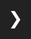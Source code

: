 <!DOCTYPE html>
<html lang="en">
<head>
  <meta charset="UTF-8">
  <title>Your Spotify Wrapped</title>
  <!-- Include Chart.js library -->
  <script src="https://cdn.jsdelivr.net/npm/chart.js"></script>
  <style>
    /* CSS styles */
    html, body {
      margin: 0;
      padding: 0;
      width: 100%;
      overflow-x: hidden;
      background-color: #222;
      color: white;
      font-family: Arial, sans-serif;
    }
    #topGenresChart {
      width: 90% !important; /* Adjust the width to make it smaller */
      height: auto !important; /* Keep height auto for responsiveness */
    }
    #topDaysChart, #topTimesChart {
      width: 80% !important; /* Adjust the width to make both charts smaller */
      height: auto !important; /* Keep height auto for responsiveness */
    }
    #container {
      overflow-x: hidden;
      position: relative;
    }
    #content {
      display: flex;
      flex-direction: row;
      transition: transform 0.5s ease-in-out;
    }
    .section {
      flex: 0 0 100vw;
      width: 100vw;
      min-height: 100vh;
      display: flex;
      flex-direction: column;
      align-items: flex-start;
      justify-content: flex-start;
      overflow-y: auto;
      padding: 10px 20px;
      box-sizing: border-box;
    }
    /* Ensure Headings are Left-Aligned */
    h1, h2, h3 {
      color: #1DB954;
      margin: 10px 0;
      /* Ensure text-align is not set to center */
    }
    .chart-container {
      position: relative;
      width: 100%;
      max-width: 800px;
      margin: 0 0 20px 0;
      display: flex;
      justify-content: flex-start;
      align-items: center;
    }
    .chart-container canvas {
      width: 100% !important;
      height: auto !important;
    }
    .card-container {
      display: flex;
      flex-wrap: wrap;
      justify-content: flex-start;
      margin-top: 10px;
    }
    .card {
      background-color: #333;
      border-radius: 10px;
      overflow: hidden;
      margin: 10px;
      width: 200px;
      box-sizing: border-box;
      box-shadow: 0 4px 6px rgba(0, 0, 0, 0.3);
      transition: transform 0.2s;
    }
    .card:hover {
      transform: scale(1.05);
    }
    .card img {
      width: 100%;
      height: auto;
      display: block;
    }
    .card-info {
      padding: 15px;
      text-align: center;
    }
    .card-info h3 {
      margin: 10px 0 5px;
      font-size: 1.1em;
      color: #1DB954;
    }
    p {
      margin: 10px 0;
      text-align: left;
    }
    .card-info p {
      margin: 5px 0;
      font-size: 0.9em;
    }
    /* Adjusted Padded Section */
    .padded-section {
      padding: 20px;
      box-sizing: border-box;
      max-width: 100%;
    }
    /* Adjusted Calendar Styles */
    .calendar {
      display: grid;
      grid-template-columns: repeat(3, 1fr); /* Set to 4 columns */
      gap: 20px;
      max-width: 60%;
      margin: 20px 0;
      padding: 0 20px;
      box-sizing: border-box;
    }
    #holidayInfo {
      list-style-type: disc;
      margin-top: 20px;
      margin: 5px 0;
      padding: 10px;
      padding-left: 20px;
      background-color: #333;
      border-radius: 10px;
      color: #fff; /* Change text color for better contrast */
    }
    .holiday-tracks {
      display: flex;
      flex-wrap: wrap;
      justify-content: flex-start;
    }
    .holiday-track {
      background-color: #444;
      border-radius: 8px;
      padding: 15px;
      margin: 10px;
      width: calc(50% - 40px);
      box-sizing: border-box;
      display: flex;
      align-items: center;
    }
    .holiday-track img {
      width: 60px;
      height: 60px;
      border-radius: 4px;
      margin-right: 15px;
    }
    .holiday-track h4 {
      margin: 0 0 5px;
      color: #1DB954;
    }
    .holiday-track p {
      margin: 5px 0;
    }
    .month-box {
      background-color: #333;
      padding: 20px;
      border-radius: 10px;
      color: #1DB954;
      text-align: left; /* Align text to the left */
    }
    .nav-arrows-and-dots {
      position: fixed;
      bottom: 20px;
      left: 50%;
      transform: translateX(-50%);
      display: flex;
      align-items: center;
      z-index: 1001;
      max-width: 100%;
    }
    .nav-arrow {
      background-color: rgba(0, 0, 0, 0);
      border: none;
      color: white;
      font-size: 2em;
      padding: 0px;
      cursor: pointer;
    }
    .nav-dots {
      display: flex;
      margin: 0 20px;
    }
    .nav-dots button {
      background-color: #555;
      border: none;
      width: 12px;
      height: 12px;
      border-radius: 50%;
      margin: 5px;
      cursor: pointer;
    }
    .nav-dots button.active {
      background-color: #1DB954;
    }
    /* Hide arrows when inactive */
    .nav-arrow.disabled {
      display: none;
    }
    /* Lists and Paragraphs */
    ol, ul {
      list-style-position: inside;
      padding-left: 20px;
      margin: 10px 0;
      text-align: left;
    }
  </style>
</head>
<body>

  <!-- Container for the horizontal scrolling content -->
  <div id="container">
    <div id="content">
      <!-- Sections will be added dynamically -->
    </div>
  </div>

  <!-- Navigation Arrows and Dots -->
  <div class="nav-arrows-and-dots">
    <button class="nav-arrow left disabled" id="prevBtn">&#10094;</button>
    <div class="nav-dots" id="navDots">
      <!-- Buttons will be added dynamically -->
    </div>
    <button class="nav-arrow right" id="nextBtn">&#10095;</button>
  </div>

  <!-- Include the JavaScript code -->
  <script>
    // Function to format milliseconds to a readable time
    function msToReadableTime(ms) {
      const minutes = ms / 60000;
      if (minutes >= 60) {
        const hours = Math.floor(minutes / 60);
        const mins = Math.round(minutes % 60);
        return `${hours} hr ${mins} min`;
      } else {
        return `${Math.round(minutes)} min`;
      }
    }

    async function getSpotifyToken() {
      try {
        const response = await fetch('http://localhost:8888/spotify_token');
        const data = await response.json();
        return data.token;
      } catch (error) {
        console.error('Error fetching Spotify token:', error);
        return null;
      }
    }

    let spotifyData; // Declare a global variable

    // Function to load data and create charts
    function loadDataAndCreateCharts() {
      fetch("http://localhost:8888/spotify_wrapped")
        .then(response => {
          if (!response.ok) {
            throw new Error('Spotify Wrapped data not found, falling back to sample data.');
          }
          return response.json();
        })
        .then(data => {
          spotifyData = data; // Store data in global variable
          createWrappedDisplay(spotifyData); // Use data in function
        })
        .catch(() => {
          fetch("sample_spotify_wrapped.json")
            .then(response => response.json())
            .then(sampleData => {
              spotifyData = sampleData; // Store sample data globally
              createWrappedDisplay(spotifyData); // Use sample data
            })
            .catch(error => {
              console.error("Error loading sample data:", error);
            });
        });
    }

    function showHolidayTracks() {
      const selectedHoliday = document.getElementById('holidaySelect').value;
      const holidayInfoDiv = document.getElementById('holidayInfo');

      if (!spotifyData || !spotifyData.holidayHighlights) {
        console.error("Spotify data or holiday highlights are not available.");
        return;
      }

      holidayInfoDiv.innerHTML = ''; // Clear previous content

      if (selectedHoliday) {
        const holiday = spotifyData.holidayHighlights.find(h => h.holiday === selectedHoliday);

        if (holiday) {
          let trackListHTML = '<ul>';

          holiday.topTracks.forEach(track => {
            // Extract song title and artist from the 'song' field
            const songWithArtist = track.song;
            let songTitle = songWithArtist;
            let artistName = '';

            const artistStartIndex = songWithArtist.lastIndexOf('(');
            const artistEndIndex = songWithArtist.lastIndexOf(')');

            if (artistStartIndex !== -1 && artistEndIndex !== -1 && artistEndIndex > artistStartIndex) {
              songTitle = songWithArtist.substring(0, artistStartIndex).trim();
              artistName = songWithArtist.substring(artistStartIndex + 1, artistEndIndex).trim();
            }

            // Include the playtime in the display
            const playtime = track.totalPlaytime;

            // Build the list item with song title, artist, and playtime
            trackListHTML += `<li>${songTitle}${artistName ? ' by ' + artistName : ''} - ${playtime}</li>`;
          });

          trackListHTML += '</ul>';
          holidayInfoDiv.innerHTML = trackListHTML;
        }
      }
    }


    async function searchArtist(artistName, token) {
      try {
        const response = await fetch(`https://api.spotify.com/v1/search?q=${encodeURIComponent(artistName)}&type=artist&limit=1`, {
          headers: {
            'Authorization': `Bearer ${token}`,
          },
        });
        const data = await response.json();
        return data.artists.items[0]?.images[0]?.url || null;
      } catch (error) {
        console.error(`Error fetching artist ${artistName}:`, error);
        return null;
      }
    }

    async function searchTrack(trackName, artistName, token) {
      try {
        const query = `${trackName} ${artistName}`;
        const response = await fetch(`https://api.spotify.com/v1/search?q=${encodeURIComponent(query)}&type=track&limit=1`, {
          headers: {
            'Authorization': `Bearer ${token}`,
          },
        });
        const data = await response.json();
        return data.tracks.items[0]?.album?.images[0]?.url || null;
      } catch (error) {
        console.error(`Error fetching track ${trackName} by ${artistName}:`, error);
        return null;
      }
    }

    // Function to create the display of the wrapped data
    async function createWrappedDisplay(data) {
      const token = await getSpotifyToken();
      if (!token) {
        console.error('Spotify token is not available.');
        return;
      }
      const contentDiv = document.getElementById('content');
      const navDots = document.getElementById('navDots');
      const sections = [];
      let currentIndex = 0; // Initialize currentIndex

      // Helper function to create a section
      function createSection(content) {
        const section = document.createElement('div');
        section.className = 'section';
        section.innerHTML = content;
        contentDiv.appendChild(section);
        sections.push(section);

        // Create a navigation dot
        const dot = document.createElement('button');
        dot.addEventListener('click', () => {
          currentIndex = sections.indexOf(section);
          updateSection();
        });
        navDots.appendChild(dot);
      }

      // 1. Top 5 Songs of All Time
      createSection(`
        <h2>Top 5 Songs of All Time</h2>
        <div id="topSongsCards" class="card-container"></div>
        <div class="chart-container">
          <canvas id="topSongsChart"></canvas>
        </div>
      `);

      // Prepare data for Top Songs chart
      const topSongsLabels = data.topSongs.map(song => song.name);
      const topSongsData = data.topSongs.map(song => parseFloat(song.playtime.split(' ')[0]));

      // Fetch and display album images and info in cards
      const topSongsCardsDiv = document.getElementById('topSongsCards');
      for (const song of data.topSongs) {
        const albumImageUrl = await searchTrack(song.name, song.artistName, token);
        const card = document.createElement('div');
        card.className = 'card';

        const img = document.createElement('img');
        img.src = albumImageUrl || 'default_album_cover.jpg'; // Use a default image if none found
        img.alt = `${song.name} Album Cover`;

        const infoDiv = document.createElement('div');
        infoDiv.className = 'card-info';

        const songName = document.createElement('h3');
        songName.textContent = song.name;

        const artistName = document.createElement('p');
        artistName.textContent = song.artistName;

        const playtime = document.createElement('p');
        playtime.textContent = `Playtime: ${song.playtime}`;

        infoDiv.appendChild(songName);
        infoDiv.appendChild(artistName);
        infoDiv.appendChild(playtime);

        card.appendChild(img);
        card.appendChild(infoDiv);

        topSongsCardsDiv.appendChild(card);
      }

      // 2. Top Artists
      createSection(`
        <h2>Top Artists</h2>
        <div id="topArtistsCards" class="card-container"></div>
        <div class="chart-container">
          <canvas id="topArtistsChart"></canvas>
        </div>
      `);


      // Prepare data for Top Artists chart
      const topArtistsLabels = data.topArtists.map(artist => artist.name);
      const topArtistsData = data.topArtists.map(artist => parseFloat(artist.playtime.split(' ')[0]));

      // Fetch and display artist images and info in cards
      const topArtistsCardsDiv = document.getElementById('topArtistsCards');
      for (const artist of data.topArtists) {
        const artistImageUrl = await searchArtist(artist.name, token);
        const card = document.createElement('div');
        card.className = 'card';

        const img = document.createElement('img');
        img.src = artistImageUrl || 'default_artist_image.jpg'; // Use a default image if none found
        img.alt = `${artist.name} Image`;

        const infoDiv = document.createElement('div');
        infoDiv.className = 'card-info';

        const artistName = document.createElement('h3');
        artistName.textContent = artist.name;

        const playtime = document.createElement('p');
        playtime.textContent = `Playtime: ${artist.playtime}`;

        infoDiv.appendChild(artistName);
        infoDiv.appendChild(playtime);

        card.appendChild(img);
        card.appendChild(infoDiv);

        topArtistsCardsDiv.appendChild(card);
      }

      // 3. Top Genres
      createSection(`
        <h2>Top Genres</h2>
        <div class="chart-container">
          <canvas id="topGenresChart"></canvas>
        </div>
      `);

      // Prepare data for Top Genres chart
      const topGenresLabels = data.topGenres.map(genre => genre.genre);
      const topGenresData = data.topGenres.map(genre => parseFloat(genre.playtime.split(' ')[0]));

      // Create Top Genres doughnut chart
      new Chart(document.getElementById('topGenresChart'), {
        type: 'doughnut',
        data: {
          labels: topGenresLabels,
          datasets: [{
            data: topGenresData,
            backgroundColor: ['#1DB954', '#1ED760', '#53D387', '#7DDEA9', '#A8E9C8'],
          }]
        },
        options: {
          plugins: {
            legend: { position: 'bottom' }
          }
        }
      });

      // 4. Listening Habits (Top Days and Times)
      createSection(`
        <h2>Listening Habits</h2>
        <div class="chart-container">
          <canvas id="topDaysChart"></canvas>
        </div>
        <div class="chart-container">
          <canvas id="topTimesChart"></canvas>
        </div>
      `);

      // Top Days of the Week
      const topDaysLabels = data.topDaysOfWeek.map(day => day.day);
      const topDaysData = data.topDaysOfWeek.map(day => parseFloat(day.playtime.split(' ')[0]));

      // Create Top Days bar chart
      new Chart(document.getElementById('topDaysChart'), {
        type: 'bar',
        data: {
          labels: topDaysLabels,
          datasets: [{
            label: 'Hours Listened',
            data: topDaysData,
            backgroundColor: '#1DB954',
          }]
        },
        options: {
          scales: {
            y: { beginAtZero: true }
          },
          plugins: {
            legend: { display: false }
          }
        }
      });

      // Top Times of Day
      const topTimesLabels = data.topTimesOfDay.map(time => time.timeOfDay);
      const topTimesData = data.topTimesOfDay.map(time => parseFloat(time.playtime.split(' ')[0]));

      // Create Top Times bar chart
      new Chart(document.getElementById('topTimesChart'), {
        type: 'bar',
        data: {
          labels: topTimesLabels,
          datasets: [{
            label: 'Hours Listened',
            data: topTimesData,
            backgroundColor: '#1DB954',
          }]
        },
        options: {
          scales: {
            y: { beginAtZero: true }
          },
          plugins: {
            legend: { display: false }
          }
        }
      });

      // 5. Combined Top Listening Hours, Listening Sessions, Listening Streaks, and Total Listening Time
      createSection(`
        <h2>Top Listening Hours & Sessions</h2>
        <div class="chart-container">
          <canvas id="topHoursChart"></canvas>
        </div>
        <p><strong>Average Session Length:</strong> ${data.averageSessionLength.averageSessionLength}</p>
        <p><strong>Longest Listening Session:</strong> ${data.longestSessions[0].playtime} (${data.longestSessions[0].startTime} to ${data.longestSessions[0].endTime})</p>
        <p><strong>Average Weekly Playtime:</strong> ${data.averageWeeklyPlaytime.averageWeeklyPlaytime}</p>
        <p><strong>Average Monthly Playtime:</strong> ${data.averageMonthlyPlaytime.averageMonthlyPlaytime}</p>
        <p><strong>Longest Listening Streak:</strong> ${data.longestListeningStreak.length} days starting from ${data.longestListeningStreak.start}</p>
      `);

      // Create ordered labels from 12 AM to 11 PM
      const topHoursLabels = [
        "12 AM", "1 AM", "2 AM", "3 AM", "4 AM", "5 AM", "6 AM", "7 AM", "8 AM", "9 AM", "10 AM", "11 AM",
        "12 PM", "1 PM", "2 PM", "3 PM", "4 PM", "5 PM", "6 PM", "7 PM", "8 PM", "9 PM", "10 PM", "11 PM"
      ];

      // Initialize the data array with zeros
      const topHoursData = Array(24).fill(0);

      // Populate the data based on the hour (in 24-hour format)
      data.topHours.forEach(hourEntry => {
        const hour = parseInt(hourEntry.hour); // Get the hour in 24-hour format
        topHoursData[hour] = parseFloat(hourEntry.playtime.split(' ')[0]); // Set the playtime for that hour
      });

      // Create Top Hours line chart
      new Chart(document.getElementById('topHoursChart'), {
        type: 'line',
        data: {
          labels: topHoursLabels,
          datasets: [{
            label: 'Hours Listened',
            data: topHoursData,
            backgroundColor: '#1DB954',
            borderColor: '#1DB954',
            fill: false,
          }]
        },
        options: {
          scales: {
            y: { beginAtZero: true }
          },
          plugins: {
            legend: { display: false }
          }
        }
      });

      // 6. Top Listening Content per Month (Calendar Style)
      let calendarHTML = '<h2>Top Listening Content per Month</h2><div class="calendar">';

      // Month names array to convert month numbers (01, 02, etc.) to month names
      const monthNames = {
        "01": "January", "02": "February", "03": "March", "04": "April",
        "05": "May", "06": "June", "07": "July", "08": "August",
        "09": "September", "10": "October", "11": "November", "12": "December"
      };

      // Loop through the topContentPerMonth object
      Object.keys(data.topContentPerMonth).forEach((key) => {
        // Extract the year and month from the key (e.g., "2024-09")
        const [year, month] = key.split("-");

        // Get the month name from the monthNames array
        const monthName = monthNames[month];

        // Get the content for that month
        const content = data.topContentPerMonth[key];

        // Add the formatted month and year with the content name and playtime
        calendarHTML += `
          <div class="month-box">
            <strong>${monthName} ${year}:</strong><br>${content.name} - ${content.playtime}
          </div>`;
      });

      calendarHTML += '</div>';
      createSection(calendarHTML);

      // 7. Combined Track Rotation, Track Skipping, and Music Diversity
      let combinedHTML = `
      <div class="padded-section">
        <h2>Track Rotation, Track Skipping, and Music Diversity</h2>
        <h3>Track Rotation</h3>
        <ol>`;
      data.topTrackRotations.forEach(track => {
        combinedHTML += `<li>${track.song} - Played ${track.playCount} times over ${track.length} days starting from ${track.startDate}</li>`;
      });
      combinedHTML += `</ol>
        <h3>Track Skipping Frequency</h3>
        <ol>`;
      data.frequentlySkippedTracks.forEach(track => {
        combinedHTML += `<li>${track.song} - Skipped ${track.skipCount} times</li>`;
      });
      combinedHTML += `</ol>
        <p><strong>Most Skipped Track:</strong> ${data.mostSkippedTrack.song} - Skipped ${data.mostSkippedTrack.skipCount} times</p>
        <p><strong>Music Diversity:</strong> ${data.diversity.uniqueArtists} unique artists,
        ${data.diversity.uniqueTracks} unique tracks, ${data.diversity.totalPlays} total plays
        (Artist Ratio: ${data.diversity.artistDiversityRatio}, Track Ratio: ${data.diversity.trackDiversityRatio})</p>
      </div>`;

      createSection(combinedHTML);

      // 8. Holiday Highlights
      let holidayHTML = `
        <h2>Holiday Highlights</h2>
        <label for="holidaySelect">Select a Holiday:</label>
        <select id="holidaySelect" onchange="showHolidayTracks()">
          <option value="">-- Select a Holiday --</option>`;

      data.holidayHighlights.forEach(holiday => {
        holidayHTML += `<option value="${holiday.holiday}">${holiday.holiday}</option>`;
      });

      holidayHTML += `</select>
        <div id="holidayInfo"></div>`;

      createSection(holidayHTML);

      // Adjust content width based on number of sections
      contentDiv.style.width = `calc(100vw * ${sections.length})`;

      // Initialize navigation dots
      updateNavDots();

      // Navigation Buttons
      const prevBtn = document.getElementById('prevBtn');
      const nextBtn = document.getElementById('nextBtn');

      prevBtn.addEventListener('click', () => {
        if (currentIndex > 0) {
          currentIndex--; // Move to the previous section
          updateSection();
        }
      });

      nextBtn.addEventListener('click', () => {
        if (currentIndex < sections.length - 1) {
          currentIndex++; // Move to the next section
          updateSection();
        }
      });

      function updateSection() {
        // Move the content container to show the correct section
        contentDiv.style.transform = `translateX(-${currentIndex * 100}vw)`;
        updateNavDots(); // Update the navigation dots
        updateArrowVisibility(); // Update the visibility of arrows based on currentIndex
      }

      function updateArrowVisibility() {
        // Update the visibility of the arrows based on the current section
        prevBtn.classList.toggle('disabled', currentIndex === 0); // Disable if at the first section
        nextBtn.classList.toggle('disabled', currentIndex === sections.length - 1); // Disable if at the last section
      }

      function updateNavDots() {
        // Update active state for navigation dots
        const dots = navDots.querySelectorAll('button');
        dots.forEach((dot, index) => {
          dot.classList.toggle('active', index === currentIndex); // Set the current section's dot to active
        });
      }

      // Initially set the visibility of the arrows
      updateArrowVisibility();
    }

    // Call the function to load data and create charts
    loadDataAndCreateCharts();
  </script>
</body>
</html>
